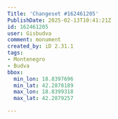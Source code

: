 ```yaml
---
Title: 'Changeset #162461205'
PublishDate: 2025-02-13T10:41:21Z
id: 162461205
user: Gisbudva
comment: monument
created_by: iD 2.31.1
tags:
- Montenegro
- Budva
bbox:
  min_lon: 18.8397696
  min_lat: 42.2878189
  max_lon: 18.8399318
  max_lat: 42.2879257

---
```

